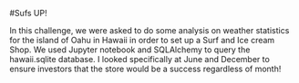 #Sufs UP!

In this challenge, we were asked to do some analysis on weather statistics for the island of Oahu in Hawaii in order to set up a Surf and Ice cream Shop. 
We used Jupyter notebook and SQLAlchemy to query the hawaii.sqlite database. I looked specifically at June and December to ensure investors that the store would be a success regardless of month!
